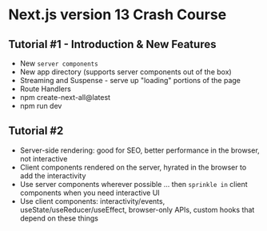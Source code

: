 # Next.js version 13 Crash Course

## Tutorial #1 - Introduction & New Features

- New `server components`
- New app directory (supports server components out of the box)
- Streaming and Suspense - serve up "loading" portions of the page
- Route Handlers
- npm create-next-all@latest
- npm run dev

## Tutorial #2

- Server-side rendering: good for SEO, better performance in the browser, not interactive
- Client components rendered on the server, hyrated in the browser to add the interactivity
- Use server components wherever possible ... then `sprinkle in` client components when you need interactive UI
- Use client components: interactivity/events, useState/useReducer/useEffect, browser-only APIs, custom hooks that depend on these things
